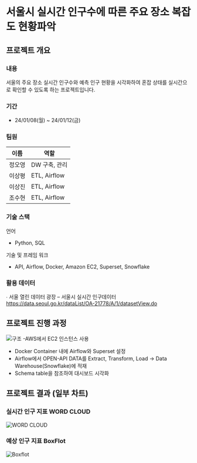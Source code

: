 # 서울시 실시간 인구수에 따른 주요 장소 복잡도 현황파악
## 프로젝트 개요
### 내용
서울의 주요 장소 실시간 인구수와 예측 인구 현황을 시각화하여 혼잡 상태를 실시간으로 확인할 수 있도록 하는 프로젝트입니다.
### 기간
- 24/01/08(월) ~ 24/01/12(금)
### 팀원

| 이름   | 역할               |
| ------ | ------------------ |
| 정오영 | DW 구축, 관리|
| 이상평 | ETL, Airflow       |
| 이상진 | ETL, Airflow       |
| 조수현 | ETL, Airflow       |

### 기술 스택

언어
- Python, SQL
  
기술 및 프레임 워크
- API, Airflow, Docker, Amazon EC2, Superset, Snowflake

### 활용 데이터
∙ 서울 열린 데이터 광장 – 서울시 실시간 인구데이터
https://data.seoul.go.kr/dataList/OA-21778/A/1/datasetView.do

## 프로젝트 진행 과정
![구조](https://github.com/Seoul-Congestion-DE/airflow_dev/assets/88651495/40cea23b-353b-4539-aea1-3bf54284e471)
-AWS에서 EC2 인스턴스 사용
- Docker Container 내에 Airflow와 Superset 설정
- Airflow에서 OPEN-API DATA를 Extract, Transform, Load → Data Warehouse(Snowflake)에 적재
- Schema table을 참조하여 대시보드 시각화

## 프로젝트 결과 (일부 차트)
### 실시간 인구 지표 WORD CLOUD
![WORD CLOUD](https://github.com/Seoul-Congestion-DE/airflow_dev/assets/88651495/ba41c74d-60aa-403c-8b68-decf12ae949b)

### 예상 인구 지표 BoxFlot
![Boxflot](https://github.com/Seoul-Congestion-DE/airflow_dev/assets/88651495/9d924c4f-6001-4c8f-9d80-723e72ebd391)

